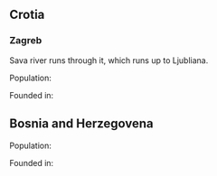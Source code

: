 
## Crotia


### Zagreb

Sava river runs through it, which runs up to Ljubliana.

Population:

Founded in:


## Bosnia and Herzegovena

Population:

Founded in:

